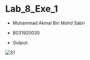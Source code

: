 # Lab_8_Exe_1

- Muhammad Akmal Bin Mohd Sabri
- B031920030

- Output:

![S1](https://user-images.githubusercontent.com/58213194/117567289-34d4d300-b0ee-11eb-8a55-777b27a56955.PNG)

